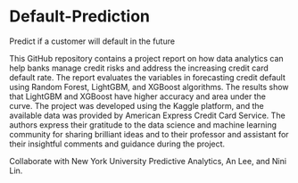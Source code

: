 # Default-Prediction
Predict if a customer will default in the future

This GitHub repository contains a project report on how data analytics can help banks manage credit risks and address the increasing credit card default rate. The report evaluates the variables in forecasting credit default using Random Forest, LightGBM, and XGBoost algorithms. The results show that LightGBM and XGBoost have higher accuracy and area under the curve. The project was developed using the Kaggle platform, and the available data was provided by American Express Credit Card Service. The authors express their gratitude to the data science and machine learning community for sharing brilliant ideas and to their professor and assistant for their insightful comments and guidance during the project.

 Collaborate with New York University Predictive Analytics, An Lee, and Nini Lin.
